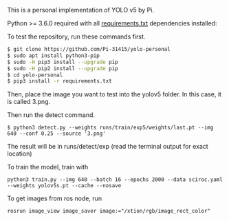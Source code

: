<p>
This is a personal implementation of YOLO v5 by Pi.
</p>

Python >= 3.6.0 required with all [requirements.txt](https://github.com/ultralytics/yolov5/blob/master/requirements.txt) dependencies installed:

To test the repository, run these commands first.

```bash
$ git clone https://github.com/Pi-31415/yolo-personal
$ sudo apt install python3-pip
$ sudo -H pip3 install --upgrade pip
$ sudo -H pip2 install --upgrade pip
$ cd yolo-personal
$ pip3 install -r requirements.txt
```

Then, place the image you want to test into the yolov5 folder. In this case, it is called 3.png.

Then run the detect command.

```
$ python3 detect.py --weights runs/train/exp5/weights/last.pt --img 640 --conf 0.25 --source '3.png'
```

The result will be in runs/detect/exp (read the terminal output for exact location)


To train the model, train with
```
python3 train.py --img 640 --batch 16 --epochs 2000 --data sciroc.yaml --weights yolov5s.pt --cache --nosave
```

To get images from ros node, run

```
rosrun image_view image_saver image:="/xtion/rgb/image_rect_color"
```
